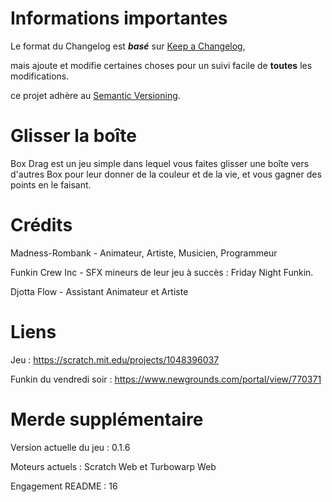# Informations importantes
Le format du Changelog est ***basé*** sur [Keep a Changelog](https://keepachangelog.com/en/1.1.0/),

mais ajoute et modifie certaines choses pour un suivi facile de **toutes** les modifications.

ce projet adhère au [Semantic Versioning](https://semver.org/spec/v2.0.0.html).

# Glisser la boîte
Box Drag est un jeu simple dans lequel vous faites glisser une boîte vers
d'autres Box pour leur donner de la couleur et de la vie, et vous
gagner des points en le faisant.

# Crédits
Madness-Rombank - Animateur, Artiste, Musicien, Programmeur

Funkin Crew Inc - SFX mineurs de leur jeu à succès : Friday Night Funkin.

Djotta Flow - Assistant Animateur et Artiste

# Liens
Jeu : https://scratch.mit.edu/projects/1048396037

Funkin du vendredi soir : https://www.newgrounds.com/portal/view/770371

# Merde supplémentaire
Version actuelle du jeu : 0.1.6

Moteurs actuels : Scratch Web et Turbowarp Web

Engagement README : 16
